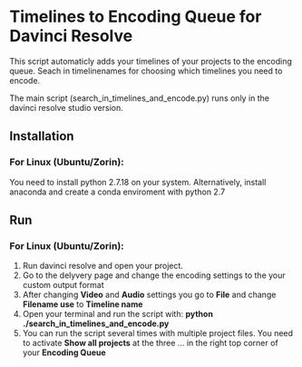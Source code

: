 # Timelines to Encoding Queue for Davinci Resolve
This script automaticly adds your timelines of your projects to the encoding queue. 
Seach in timelinenames for choosing which timelines you need to encode.

The main script (search_in_timelines_and_encode.py) runs only in the davinci resolve studio version.
## Installation
### For Linux (Ubuntu/Zorin):
You need to install python 2.7.18 on your system. Alternatively, install anaconda and create a conda enviroment with python 2.7 

## Run
### For Linux (Ubuntu/Zorin):
1. Run davinci resolve and open your project. 
2. Go to the delyvery page and change the encoding settings to the your custom output format
3. After changing **Video** and **Audio** settings you go to **File** and change **Filename use** to **Timeline name**
4. Open your terminal and run the script with: **python ./search_in_timelines_and_encode.py**
5. You can run the script several times with multiple project files. You need to activate **Show all projects** at the three ... in the right top corner of your **Encoding Queue**
